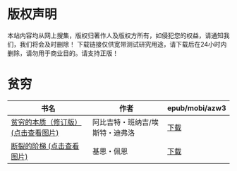 # 版权声明

本站内容均从网上搜集，版权归著作人及版权方所有，如侵犯您的权益，请通知我们，我们将会及时删除！ 下载链接仅供宽带测试研究用途，请下载后在24小时内删除，请勿用于商业目的。请支持正版！

# 贫穷

| 书名 | 作者 | epub/mobi/azw3 |
| --- | --- | --- |
| [贫穷的本质（修订版） (点击查看图片)](https://www.dushupai.com/attachment/2024/06/07/fabb5573c4b43ea6.jpg) | 阿比吉特・班纳吉/埃斯特・迪弗洛 | [下载](https://url89.ctfile.com/f/31084289-1357039345-48f95e?p=8866) |
| [断裂的阶梯 (点击查看图片)](https://www.dushupai.com/attachment/2024/06/06/f4cfee84bf5b761f.jpg) | 基思・佩恩 | [下载](https://url89.ctfile.com/f/31084289-1357033159-17635a?p=8866) |
